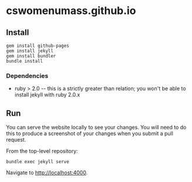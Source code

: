 # cswomenumass.github.io

## Install 

    gem install github-pages
    gem install jekyll
    gem install bundler
    bundle install

### Dependencies

* ruby > 2.0 -- this is a strictly greater than relation; you won't be able to install jekyll with ruby 2.0.x

##  Run

You can serve the website locally to see your changes. You will need to do this to produce a screenshot of your changes when you submit a pull request. 

From the top-level repository:

`bundle exec jekyll serve` 

Navigate to [http://localhost:4000](http://localhost:4000).
